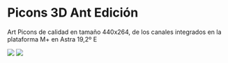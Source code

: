 # Picons 3D Ant Edición

Art Picons de calidad en tamaño 440x264, de los canales integrados en la plataforma M+ en Astra 19,2º E

<img src="https://i.imgur.com/bR0rJYs.jpg">

<img src="https://i.imgur.com/cldDb8S.png">


